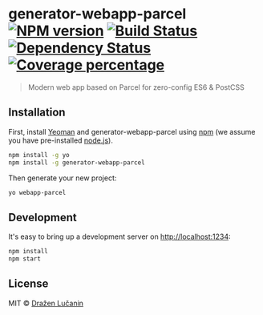 # generator-webapp-parcel [![NPM version][npm-image]][npm-url] [![Build Status][travis-image]][travis-url] [![Dependency Status][daviddm-image]][daviddm-url] [![Coverage percentage][coveralls-image]][coveralls-url]

> Modern web app based on Parcel for zero-config ES6 &amp; PostCSS

## Installation

First, install [Yeoman](http://yeoman.io) and generator-webapp-parcel using [npm](https://www.npmjs.com/) (we assume you have pre-installed [node.js](https://nodejs.org/)).

```bash
npm install -g yo
npm install -g generator-webapp-parcel
```

Then generate your new project:

```bash
yo webapp-parcel
```

## Development

It's easy to bring up a development server on <http://localhost:1234>:

```bash
npm install
npm start
```

## License

MIT © [Dražen Lučanin](https://metakermit.com)

[npm-image]: https://badge.fury.io/js/generator-webapp-parcel.svg
[npm-url]: https://npmjs.org/package/generator-webapp-parcel
[travis-image]: https://travis-ci.org/metakermit/generator-webapp-parcel.svg?branch=master
[travis-url]: https://travis-ci.org/metakermit/generator-webapp-parcel
[daviddm-image]: https://david-dm.org/metakermit/generator-webapp-parcel.svg?theme=shields.io
[daviddm-url]: https://david-dm.org/metakermit/generator-webapp-parcel
[coveralls-image]: https://coveralls.io/repos/metakermit/generator-webapp-parcel/badge.svg
[coveralls-url]: https://coveralls.io/r/metakermit/generator-webapp-parcel
